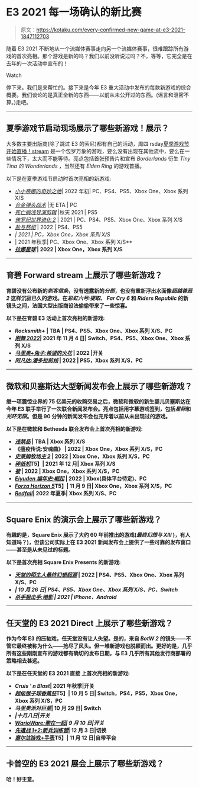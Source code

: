 # E3 2021 每一场确认的新比赛

> 原文：<https://kotaku.com/every-confirmed-new-game-at-e3-2021-1847112703>

随着 E3 2021 不断地从一个流媒体赛事走向另一个流媒体赛事，很难跟踪所有游戏的首次亮相。那个游戏是新的吗？我们以前没听说过吗？不，等等，它完全是在去年的一次活动中宣布的！

Watch

停下来。我们是来帮忙的。接下来是今年 E3 重大活动中发布的每款新游戏的综合概要。我们谈论的是真正全新的东西——以前从未公开过的东西。(谣言和泄密不算。)走吧。

* * *

## 夏季游戏节启动现场展示了哪些新游戏！展示？

大多数主要出版商(除了跳过 E3 的索尼)都有自己的活动，周四 rsday[夏季游戏节开始直播！stream](https://kotaku.com/everything-we-saw-at-the-summer-game-fest-kickoff-1847074994) 是一个包罗万象的游戏，要么没有出现在其他流中，要么在一些情况下，太大而不能等待。亮点包括首张预告片和宣布 *Borderlands* 衍生 *Tiny Tina 的 Wonderlands* ，当然还有 *Elden Ring* 的游戏首播。

以下是在夏季游戏节启动时首次亮相的新游戏:

*   [*小小蒂娜的奇妙之地*](https://kotaku.com/borderlands-spin-off-wonderlands-stars-tiny-tina-1847067910)| 2022 年初| PC、PS4、PS5、Xbox One、Xbox 系列 X/S
*   [*合金弹头战术*](https://kotaku.com/metal-slug-tactics-is-metal-slug-but-with-turn-based-t-1847076096) |无 ETA | PC
*   [*死亡搁浅导演剪辑*](https://kotaku.com/death-stranding-directors-cut-announced-by-kojima-1847073546) |秋天 2021 | PS5
*   [*侏罗纪世界进化 2*](https://kotaku.com/jurassic-world-evolution-2-coming-this-year-1847073605) | 2021 | PC、PS4、PS5、Xbox One、Xbox 系列 X/S
*   [*盐与祭祀*](https://kotaku.com/everything-we-saw-at-the-summer-game-fest-kickoff-1847074994) | 2022 | PS4、PS5
*   [](https://kotaku.com/now-theres-a-vampire-battle-royale-game-too-1847075478)*| 2021 | PC，Xbox One，Xbox 系列 X/S*
*   *[](https://kotaku.com/its-like-left-4-dead-but-with-better-ai-and-more-s-1847075484)*| 2021 年秋季| PC、Xbox One、Xbox 系列 X/S**
*   **[*拉娜星球*](https://kotaku.com/planet-of-lana-follows-in-limbos-lushly-illustrated-foo-1847076146) | 2022 | Xbox One，Xbox 系列 X/S**

* * *

## **育碧 Forward stream 上展示了哪些新游戏？**

**育碧没有公布新的*刺客信条*，没有透露新的*分部*，也没有重新浮出水面像*超越善恶 2* 这样沉寂已久的游戏。在*彩虹六号:提取*、 *Far Cry 6* 和 *Riders Republic* 的新镜头之间，法国大型出版商设法偷偷带来了一些惊喜。**

**以下是在育碧 E3 活动上首次亮相的新游戏:**

*   ***Rocksmith+* | TBA | PS4、PS5、Xbox One、Xbox 系列 X/S、PC**
*   **[*刚舞 2022*](https://www.ubisoft.com/en-us/game/just-dance/2022)| 2021 年 11 月 4 日| Switch、PS4、PS5、Xbox One、Xbox 系列 X/S**
*   **[*马里奥+兔子:希望的火花*](https://kotaku.com/mario-rabbids-kingdom-battle-switch-sequel-leaked-by-1847080291) | 2022 |开关**
*   **[*阿凡达:潘多拉前线*](https://kotaku.com/ubisoft-s-avatar-frontiers-of-pandora-gets-a-release-da-1847072819) | 2022 | PS5，Xbox 系列 X/S，PC**

* * *

## **微软和贝塞斯达大型新闻发布会上展示了哪些新游戏？**

**继一项震惊业界的 75 亿美元的收购交易之后，微软和微软的新生婴儿贝塞斯达在今年 E3 联手举行了一次联合新闻发布会。亮点包括用字幕游戏签到，包括*星际*和*光环无限*。但是 90 分钟的新闻发布会也充斥着以前从未出现过的游戏。**

**以下是在微软和 Bethesda 联合发布会上首次亮相的新游戏:**

*   **[*违禁品*](https://news.xbox.com/en-us/2021/06/13/announcing-contraband/) | TBA | Xbox 系列 X/S**
*   **《瘟疫传说:安魂曲》 | 2022 | Xbox One，Xbox 系列 X/S，PC**
*   **[*史莱姆牧场主 2*](https://kotaku.com/slime-rancher-sprouts-a-sequel-in-2022-1847085772) | 2022 | Xbox One，Xbox 系列 X/S，PC**
*   **[*碎纸机*](https://kotaku.com/im-amped-for-this-rad-e3-snowboarding-game-1847094951)T5】| 2021 年 12 月| Xbox 系列 X/S**
*   **[*被*](https://kotaku.com/e3-2021s-prettiest-game-might-be-this-80s-inspired-pla-1847097598) | 2022 | Xbox One，Xbox 系列 X/S，PC**
*   **[*Eiyuden 编年史:崛起*](https://kotaku.com/suikoden-spiritual-successor-s-graphics-really-pop-1847088614) | 2022 | Xbox(具体平台待定)、PC**
*   **[*Forza Horizon 5*](https://kotaku.com/forza-horizon-5-is-very-proud-of-its-mexican-cactus-nee-1847088655)T5】| 11 月 9 日| Xbox One，Xbox 系列 X/S，PC**
*   **[*Redfall*](https://kotaku.com/prey-devs-are-making-a-vampire-shooter-1847088471)| 2022 年夏季| Xbox 系列 X/S、PC**

* * *

## **Square Enix 的演示会上展示了哪些新游戏？**

**有趣的是，Square Enix 展示了大约 60 年前推出的游戏(*最终幻想与 XIII* )，有人知道吗？)，但该公司实际上在 E3 2021 新闻发布会上提供了一些可靠的发布窗口——甚至是从未见过的标题。**

**以下是首次亮相 Square Enix Presents 的新游戏:**

*   **[*天堂的陌生人最终幻想起源*](https://kotaku.com/final-fantasy-action-spin-off-in-development-by-team-ni-1847088803) | 2022 | PS4、PS5、Xbox One、Xbox 系列 X/S、PC**
*   **[](https://kotaku.com/guardians-of-the-galaxy-game-revealed-at-e3-2021-1847080110)*| 10 月 26 日| PS4、PS5、Xbox One、Xbox 系列 X/S、PC、Switch***
*   ***[*杀手狙击手:暗影*](https://hitmansniper.square-enix-games.com/en_US/?) | 2021 | iPhone、Android***

* * *

## **任天堂的 E3 2021 Direct 上展示了哪些新游戏？**

**作为今年 E3 的压轴戏，任天堂没有让人失望。是的，来自 *BotW 2* 的镜头——不管它最终被称为什么——抢尽了风头。但一堆新游戏也脱颖而出。更好的是，几乎所有这些刚刚宣布的游戏都有确切的发布日期，与 E3 几乎所有其他发行商部署的策略相去甚远。**

**以下是在任天堂的 E3 2021 直接 上首次亮相的新游戏:**

*   ***Cruis ' n Blast*| 2021 年秋季|开关**
*   **[*超级猴子球香蕉狂*](https://kotaku.com/super-monkey-ball-trilogy-remasters-coming-in-october-1847101568)T5】| 10 月 5 日| Switch，PS4，PS5，Xbox One，Xbox 系列 X/S，PC**
*   ***马里奥派对巨星*| 10 月 29 日| Switch**
*   **[](https://kotaku.com/nintendo-announces-metroid-dread-1847072111)*|十月八日|开关***
*   ***[*WarioWare:聚在一起*](https://kotaku.com/warioware-finally-returns-with-get-it-together-1847102199)| 9 月 10 日|开关***
*   **[*先遣战 1+2:新兵训练营*](https://kotaku.com/advance-wars-will-see-a-3d-switch-remake-oh-snap-1847102650)| 12 月 3 日|切换**
*   **[*塞尔达*游戏+手表](https://kotaku.com/zelda-35th-anniversary-game-watch-revealed-by-nintend-1847083929)T5】| 11 月 12 日|自带平台**

* * *

## **卡普空的 E3 2021 展会上展示了哪些新游戏？**

**哈！好主意。**